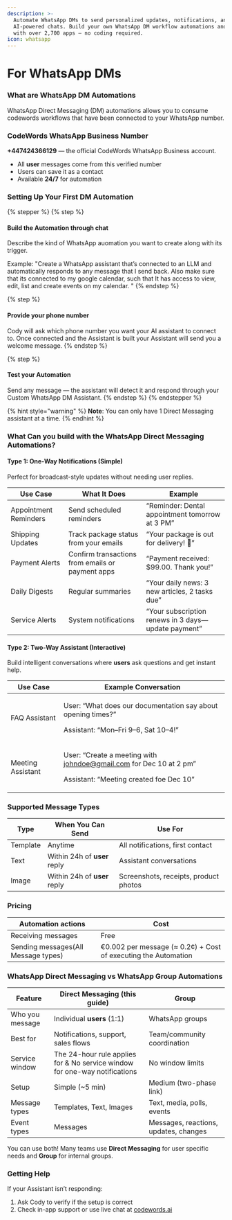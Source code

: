 ```yaml
---
description: >-
  Automate WhatsApp DMs to send personalized updates, notifications, and
  AI-powered chats. Build your own WhatsApp DM workflow automations and connect
  with over 2,700 apps — no coding required.
icon: whatsapp
---
```


# For WhatsApp DMs

### What are WhatsApp DM Automations

WhatsApp Direct Messaging (DM) automations allows you to consume codewords workflows that have been connected to your WhatsApp number.&#x20;

### CodeWords WhatsApp Business Number

**+447424366129** — the official CodeWords WhatsApp Business account.

* All **user** messages come from this verified number
* Users can save it as a contact
* Available **24/7** for automation

### Setting Up Your First DM Automation

{% stepper %}
{% step %}
#### Build the Automation through chat

Describe the kind of WhatsApp auomation you want to create along with its trigger.

Example: "Create a WhatsApp assistant that’s connected to an LLM and automatically responds to any message that I send back. Also make sure that its connected to my google calendar, such that It has access to view, edit, list and create events on my calendar. "
{% endstep %}

{% step %}
#### Provide your phone number

Cody will ask which phone number you want your AI assistant to connect to. Once connected and the Assistant is built your Assistant will send you a welcome message.
{% endstep %}

{% step %}
#### Test your Automation

Send any message — the assistant will detect it and respond through your Custom WhatsApp DM Assistant.
{% endstep %}
{% endstepper %}

{% hint style="warning" %}
**Note**: You can only have 1 Direct Messaging assistant at a time.
{% endhint %}

### What Can you build with the WhatsApp Direct Messaging Automations?

#### Type 1: One-Way Notifications (Simple)

Perfect for broadcast-style updates without needing user replies.

| Use Case              | What It Does                                     | Example                                             |
| --------------------- | ------------------------------------------------ | --------------------------------------------------- |
| Appointment Reminders | Send scheduled reminders                         | “Reminder: Dental appointment tomorrow at 3 PM”     |
| Shipping Updates      | Track package status from your emails            | “Your package is out for delivery! 🚚”              |
| Payment Alerts        | Confirm transactions from emails or payment apps | “Payment received: $99.00. Thank you!”              |
| Daily Digests         | Regular summaries                                | “Your daily news: 3 new articles, 2 tasks due”      |
| Service Alerts        | System notifications                             | “Your subscription renews in 3 days—update payment” |

#### Type 2: Two-Way Assistant (Interactive)

Build intelligent conversations where **users** ask questions and get instant help.

| Use Case          | Example Conversation                                                                                                     |
| ----------------- | ------------------------------------------------------------------------------------------------------------------------ |
| FAQ Assistant     | <p>User: “What does our documentation say about opening times?” </p><p>Assistant: “Mon–Fri 9–6, Sat 10–4!”</p>           |
| Meeting Assistant | <p>User: “Create a meeting with johndoe@gmail.com for Dec 10 at 2 pm” </p><p>Assistant: “Meeting created foe Dec 10”</p> |

### Supported Message Types

| Type     | When You Can Send             | Use For                               |
| -------- | ----------------------------- | ------------------------------------- |
| Template | Anytime                       | All notifications, first contact      |
| Text     |  Within 24h of **user** reply | Assistant conversations               |
| Image    | Within 24h of **user** reply  | Screenshots, receipts, product photos |

### Pricing

| Automation actions                  | Cost                                                           |
| ----------------------------------- | -------------------------------------------------------------- |
| Receiving messages                  | Free                                                           |
| Sending messages(All Message types) | €0.002 per message (≈ 0.2¢) + Cost of executing the Automation |

### WhatsApp Direct Messaging vs WhatsApp Group Automations

| Feature         | Direct Messaging (this guide)                                               | Group                                 |
| --------------- | --------------------------------------------------------------------------- | ------------------------------------- |
| Who you message | Individual **users** (1:1)                                                  | WhatsApp groups                       |
| Best for        | Notifications, support, sales flows                                         | Team/community coordination           |
| Service window  | The 24-hour rule applies for  & No service window for one-way notifications | No window limits                      |
| Setup           | Simple (\~5 min)                                                            | Medium (two-phase link)               |
| Message types   | Templates, Text, Images                                                     | Text, media, polls, events            |
| Event types     | Messages                                                                    | Messages, reactions, updates, changes |

You can use both! Many teams use **Direct Messaging** for user specific needs and **Group** for internal groups.

### Getting Help

If your Assistant isn’t responding:

1. Ask Cody to verify if the setup is correct
2. Check in-app support or use live chat at [codewords.ai](https://codewords.agemo.ai/)
